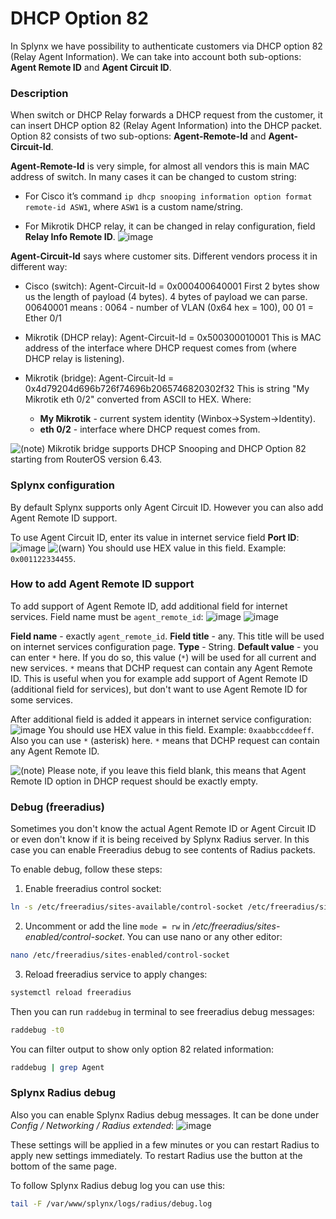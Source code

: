 DHCP Option 82
==============

In Splynx we have possibility to authenticate customers via DHCP option 82 (Relay Agent Information). We can take into account both sub-options: **Agent Remote ID** and **Agent Circuit ID**.

### Description

When switch or DHCP Relay forwards a DHCP request from the customer, it can insert DHCP option 82 (Relay Agent Information) into the DHCP packet. Option 82 consists of two sub-options: **Agent-Remote-Id** and **Agent-Circuit-Id**.

**Agent-Remote-Id** is very simple, for almost all vendors this is main MAC address of switch.
In many cases it can be changed to custom string:

* For Cisco it’s command `ip dhcp snooping information option format remote-id ASW1`, where `ASW1` is a custom name/string.

* For Mikrotik DHCP relay, it can be changed in relay configuration, field **Relay Info Remote ID**.
![image](pic1.png)

**Agent-Circuit-Id** says where customer sits.
Different vendors process it in different way:

* Cisco (switch): Agent-Circuit-Id = 0x000400640001
First 2 bytes show us the length of payload (4 bytes). 4 bytes of payload we can parse. 00640001 means : 0064 - number of VLAN (0x64 hex = 100), 00 01 = Ether 0/1

* Mikrotik (DHCP relay): Agent-Circuit-Id = 0x500300010001
This is MAC address of the interface where DHCP request comes from (where DHCP relay is listening).

* Mikrotik (bridge): Agent-Circuit-Id = 0x4d79204d696b726f74696b2065746820302f32
This is string "My Mikrotik eth 0/2" converted from ASCII to HEX. Where:
  * **My Mikrotik** - current system identity (Winbox->System->Identity).
  * **eth 0/2** - interface where DHCP request comes from.

![(note)](info.png) Mikrotik bridge supports DHCP Snooping and DHCP Option 82 starting from RouterOS version 6.43.
  
### Splynx configuration

By default Splynx supports only Agent Circuit ID. However you can also add Agent Remote ID support.

To use Agent Circuit ID, enter its value in internet service field **Port ID**:
![image](pic2.png)
![(warn)](warning.png) You should use HEX value in this field. Example: `0x001122334455`.

### How to add Agent Remote ID support

To add support of Agent Remote ID, add additional field for internet services. Field name must be `agent_remote_id`:
![image](pic3.png)
![image](pic4.png)

**Field name** - exactly `agent_remote_id`.
**Field title** - any. This title will be used on internet services configuration page.
**Type** - String.
**Default value** - you can enter `*` here. If you do so, this value (`*`) will be used for all current and new services. `*` means that DCHP request can contain any Agent Remote ID. This is useful when you for example add support of Agent Remote ID (additional field for services), but don't want to use Agent Remote ID for some services.

After additional field is added it appears in internet service configuration:
![image](pic5.png)
You should use HEX value in this field. Example: `0xaabbccddeeff`. Also you can use `*` (asterisk) here. `*` means that DCHP request can contain any Agent Remote ID.

![(note)](info.png) Please note, if you leave this field blank, this means that Agent Remote ID option in DHCP request should be exactly empty.

### Debug (freeradius)

Sometimes you don't know the actual Agent Remote ID or Agent Circuit ID or even don't know if it is being received by Splynx Radius server. In this case you can enable Freeradius debug to see contents of Radius packets.

To enable debug, follow these steps:

1. Enable freeradius control socket:
```bash
ln -s /etc/freeradius/sites-available/control-socket /etc/freeradius/sites-enabled/
```
2. Uncomment or add the line `mode = rw` in */etc/freeradius/sites-enabled/control-socket*. You can use nano or any other editor:
```bash
nano /etc/freeradius/sites-enabled/control-socket
```
3. Reload freeradius service to apply changes:
```bash
systemctl reload freeradius
```

Then you can run `raddebug` in terminal to see freeradius debug messages:
```bash
raddebug -t0
```
You can filter output to show only option 82 related information:
```bash
raddebug | grep Agent
```

### Splynx Radius debug

Also you can enable Splynx Radius debug messages. It can be done under *Config / Networking / Radius extended*:
![image](pic6.png)

These settings will be applied in a few minutes or you can restart Radius to apply new settings immediately. To restart Radius use the button at the bottom of the same page.

To follow Splynx Radius debug log you can use this:

```bash
tail -F /var/www/splynx/logs/radius/debug.log
```